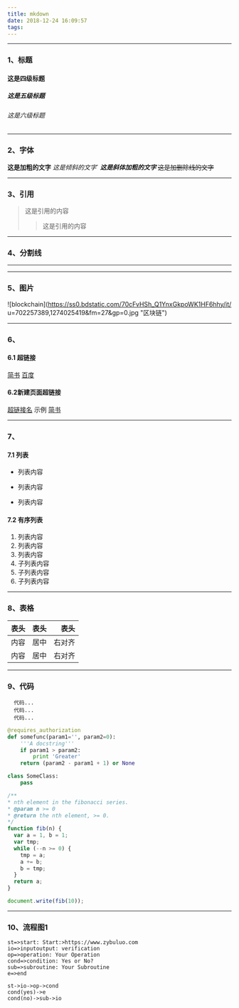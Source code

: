 ```yaml
---
title: mkdown
date: 2018-12-24 16:09:57
tags:
---
```

---

### 1、标题

#### 这是四级标题
##### 这是五级标题
###### 这是六级标题

---

### 2、字体
**这是加粗的文字**
*这是倾斜的文字*`
***这是斜体加粗的文字***
~~这是加删除线的文字~~

---

### 3、引用
>这是引用的内容
>>这是引用的内容

---
### 4、分割线
---

---

### 5、图片
![blockchain](https://ss0.bdstatic.com/70cFvHSh_Q1YnxGkpoWK1HF6hhy/it/
u=702257389,1274025419&fm=27&gp=0.jpg "区块链")

---

### 6、
#### 6.1 超链接
[简书](http://jianshu.com)
[百度](http://baidu.com)

#### 6.2新建页面超链接
<a href="超链接地址" target="_blank">超链接名</a>
示例
<a href="https://www.jianshu.com/u/1f5ac0cf6a8b" target="_blank">简书</a>

---
### 7、

#### 7.1 列表
- 列表内容
+ 列表内容
* 列表内容

#### 7.2 有序列表
1. 列表内容
2. 列表内容
3. 列表内容
  1. 子列表内容
  2. 子列表内容
  3. 子列表内容

---

### 8、表格
表头|表头|表头
--|:--:|--:
内容|居中|右对齐
内容|居中|右对齐

---

### 9、代码
```
  代码...
  代码...
  代码...
```

```python
@requires_authorization
def somefunc(param1='', param2=0):
    '''A docstring'''
    if param1 > param2:
        print 'Greater'
    return (param2 - param1 + 1) or None

class SomeClass:
    pass
```

``` javascript
/**
* nth element in the fibonacci series.
* @param n >= 0
* @return the nth element, >= 0.
*/
function fib(n) {
  var a = 1, b = 1;
  var tmp;
  while (--n >= 0) {
    tmp = a;
    a += b;
    b = tmp;
  }
  return a;
}

document.write(fib(10));
```

---

### 10、流程图1
```flow
st=>start: Start:>https://www.zybuluo.com
io=>inputoutput: verification
op=>operation: Your Operation
cond=>condition: Yes or No?
sub=>subroutine: Your Subroutine
e=>end

st->io->op->cond
cond(yes)->e
cond(no)->sub->io
```
